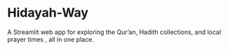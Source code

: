 # Hidayah-Way
A Streamlit web app for exploring the Qur’an, Hadith collections, and local prayer times , all in one place.
